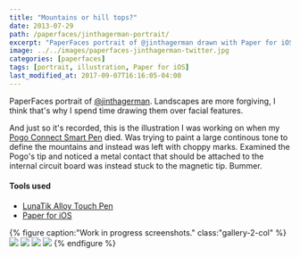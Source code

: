 ```yaml
---
title: "Mountains or hill tops?"
date: 2013-07-29
path: /paperfaces/jinthagerman-portrait/
excerpt: "PaperFaces portrait of @jinthagerman drawn with Paper for iOS on an iPad."
image: ../../images/paperfaces-jinthagerman-twitter.jpg
categories: [paperfaces]
tags: [portrait, illustration, Paper for iOS]
last_modified_at: 2017-09-07T16:16:05-04:00
---
```


PaperFaces portrait of [@jinthagerman](https://twitter.com/jinthagerman). Landscapes are more forgiving, I think that's why I spend time drawing them over facial features.

And just so it's recorded, this is the illustration I was working on when my [Pogo Connect Smart Pen](/mastering-paper/pogo-connect-smart-pen/) died. Was trying to paint a large continous tone to define the mountains and instead was left with choppy marks. Examined the Pogo's tip and noticed a metal contact that should be attached to the internal circuit board was instead stuck to the magnetic tip. Bummer.

#### Tools used

- [LunaTik Alloy Touch Pen](https://www.amazon.com/gp/product/B00821TR7G/ref=as_li_ss_tl?ie=UTF8&tag=mademist-20&linkCode=as2&camp=1789&creative=390957&creativeASIN=B00821TR7G)
- [Paper for iOS](https://paper.bywetransfer.com/)

{% figure caption:"Work in progress screenshots." class:"gallery-2-col" %}
[![](../../images/paperfaces-jinthagerman-process-1-600.jpg)](../../images/paperfaces-jinthagerman-process-1-lg.jpg)
[![](../../images/paperfaces-jinthagerman-process-2-600.jpg)](../../images/paperfaces-jinthagerman-process-2-lg.jpg)
[![](../../images/paperfaces-jinthagerman-process-3-600.jpg)](../../images/paperfaces-jinthagerman-process-3-lg.jpg)
[![](../../images/paperfaces-jinthagerman-process-4-600.jpg)](../../images/paperfaces-jinthagerman-process-4-lg.jpg)
{% endfigure %}
